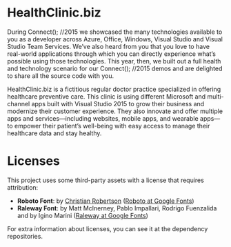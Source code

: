 # HealthClinic.biz #

During Connect(); //2015 we showcased the many technologies available to you as a developer across Azure, Office, Windows, Visual Studio and Visual Studio Team Services. We’ve also heard from you that you love to have real-world applications through which you can directly experience what’s possible using those technologies. This year, then, we built out a full health and technology scenario for our Connect(); //2015 demos and are delighted to share all the source code with you.

HealthClinic.biz is a fictitious regular doctor practice specialized in offering healthcare preventive care. This clinic is using different Microsoft and multi-channel apps built with Visual Studio 2015 to grow their business and modernize their customer experience. They also innovate and offer multiple apps and services—including websites, mobile apps, and wearable apps—to empower their patient’s well-being with easy access to manage their healthcare data and stay healthy.

# Licenses #
This project uses some third-party assets with a license that requires attribution:

 - **Roboto Font**: by [Christian Robertson](https://plus.google.com/110879635926653430880/about) ([Roboto at Google Fonts](https://www.google.com/fonts/specimen/Roboto))
 - **Raleway Font**: by Matt McInerney, Pablo Impallari, Rodrigo Fuenzalida and by Igino Marini  ([Raleway at Google Fonts](https://www.google.com/fonts/specimen/Raleway))

For extra information about licenses, you can see it at the dependency repositories.



